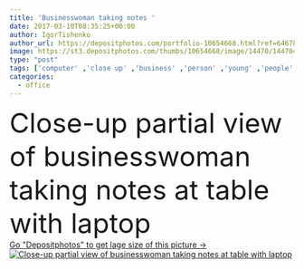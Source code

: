 ```yaml
---
title: 'Businesswoman taking notes '
date: 2017-03-10T08:35:25+00:00
author: IgorTishenko
author_url: https://depositphotos.com/portfolio-10654668.html?ref=64678756
image: https://st3.depositphotos.com/thumbs/10654668/image/14470/144704895/api_thumb_450.jpg?forcejpeg=true
type: "post"
tags: ['computer' ,'close up' ,'business' ,'person' ,'young' ,'people' ,'caucasian' ,'european' ,'corporate' ,'office' ,'woman' ,'working' ,'manager' ,'laptop' ,'notebook' ,'occupation' ,'professional' ,'work' ,'pen' ,'desk' ,'notepad' ,'profession' ,'workplace' ,'secretary' ,'businesswoman' ,'businesspeople' ,'partial' ,'Cropped' ,'one person' ,'Taking notes' ,'Casual Business' ]
categories: 
  - office
---
```

<div aling="center">
            <font size="60"> Close-up partial view of businesswoman taking notes at table with laptop</font>   
</div>
<div>
    <a href='https://st3.depositphotos.com/thumbs/10654668/image/14470/144704895/api_thumb_450.jpg?forcejpeg=true?ref=64678756' target=_blank > Go "Depositphotos" to get lage size of this picture ->
        <img href='https://st3.depositphotos.com/thumbs/10654668/image/14470/144704895/api_thumb_450.jpg?forcejpeg=true?ref=64678756' src='https://st3.depositphotos.com/10654668/14470/i/950/depositphotos_144704895-stock-photo-businesswoman-taking-notes.jpg?forcejpeg=true' alt='Close-up partial view of businesswoman taking notes at table with laptop' >
    </a>
</div>
